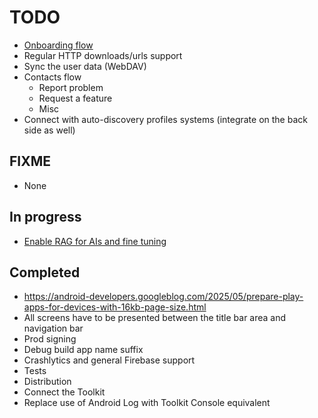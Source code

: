 # TODO

- [Onboarding flow](./Tasks/002%20Onboarding/TASK.md)
- Regular HTTP downloads/urls support
- Sync the user data (WebDAV)
- Contacts flow
  - Report problem
  - Request a feature
  - Misc
- Connect with auto-discovery profiles systems (integrate on the back side as well)

## FIXME

- None

## In progress

- [Enable RAG for AIs and fine tuning](./Tasks/002%20Onboarding/TASK.md)

## Completed

- https://android-developers.googleblog.com/2025/05/prepare-play-apps-for-devices-with-16kb-page-size.html
- All screens have to be presented between the title bar area and navigation bar
- Prod signing
- Debug build app name suffix
- Crashlytics and general Firebase support
- Tests
- Distribution
- Connect the Toolkit
- Replace use of Android Log with Toolkit Console equivalent

